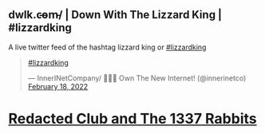 ## dwlk.c̵o̵m̵/ | Down With The Lizzard King | #lizzardking

A live twitter feed of the hashtag lizzard king or [#lizzardking](https://twitter.com/hashtag/lizzardking?src=hashtag_click/)



 <blockquote class="twitter-tweet"><p lang="und" dir="ltr"><a href="https://twitter.com/hashtag/lizzardking?src=hash&amp;ref_src=twsrc%5Etfw">#lizzardking</a></p>&mdash; InnerINetCompany/ 🤝🕵️‍♂️ Own The New Internet! (@innerinetco) <a href="https://twitter.com/innerinetco/status/1494511922565337088?ref_src=twsrc%5Etfw">February 18, 2022</a></blockquote> <script async src="https://platform.twitter.com/widgets.js" charset="utf-8"></script>

# [Redacted Club and The 1337 Rabbits](https://www.redactedclub.com/)
